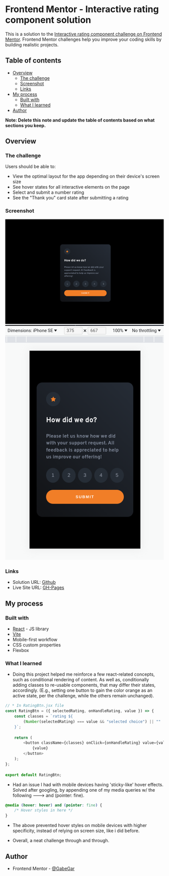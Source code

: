# Frontend Mentor - Interactive rating component solution

This is a solution to the [Interactive rating component challenge on Frontend Mentor](https://www.frontendmentor.io/challenges/interactive-rating-component-koxpeBUmI). Frontend Mentor challenges help you improve your coding skills by building realistic projects.

## Table of contents

-   [Overview](#overview)
    -   [The challenge](#the-challenge)
    -   [Screenshot](#screenshot)
    -   [Links](#links)
-   [My process](#my-process)
    -   [Built with](#built-with)
    -   [What I learned](#what-i-learned)
-   [Author](#author)

**Note: Delete this note and update the table of contents based on what sections you keep.**

## Overview

### The challenge

Users should be able to:

-   View the optimal layout for the app depending on their device's screen size
-   See hover states for all interactive elements on the page
-   Select and submit a number rating
-   See the "Thank you" card state after submitting a rating

### Screenshot

![Desktop ver](src/screenshots/desktop-ver.png)
![Mobile ver](src/screenshots/mobile-ver.png)

### Links

-   Solution URL: [Github](https://github.com/GabeGar/FM-interactive-rating-component)
-   Live Site URL: [GH-Pages](https://gabegar.github.io/FM-interactive-rating-component/)

## My process

### Built with

-   [React](https://reactjs.org/) - JS library
-   [Vite](https://vitejs.dev/)
-   Mobile-first workflow
-   CSS custom properties
-   Flexbox

### What I learned

-   Doing this project helped me reinforce a few react-related concepts, such as conditional rendering of content.
    As well as, conditionally adding classes to re-usable components, that may differ their states, accordingly.
    (E.g., setting one button to gain the color orange as an active state, per the challenge,
    while the others remain unchanged).

```js - react
// * In RatingBtn.jsx file
const RatingBtn = ({ selectedRating, onHandleRating, value }) => {
    const classes = `rating ${
        (Number(selectedRating) === value && "selected choice") || ""
    }`;

    return (
        <button className={classes} onClick={onHandleRating} value={value}>
            {value}
        </button>
    );
};

export default RatingBtn;
```

-   Had an issue I had with mobile devices having 'sticky-like' hover effects. Solved after googling,
    by appending one of my media queries w/ the following ---> and (pointer: fine).

```css
@media (hover: hover) and (pointer: fine) {
    /* Hover styles in here */
}
```

-   The above prevented hover styles on mobile devices with higher specificity, instead of relying on screen
    size, like i did before.

-   Overall, a neat challenge through and through.

## Author

-   Frontend Mentor - [@GabeGar](https://www.frontendmentor.io/profile/GabeGar)
